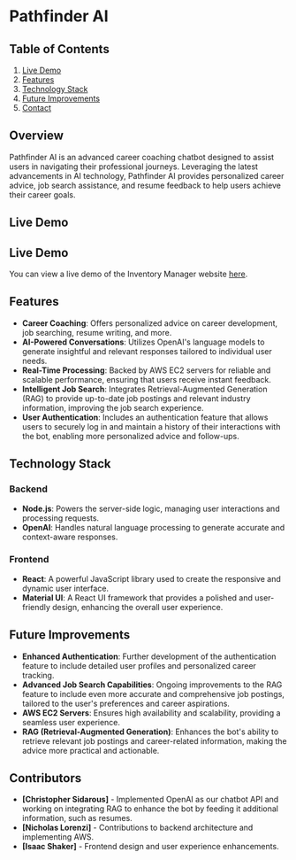 # Pathfinder AI

## Table of Contents
1. [Live Demo](#live-demo)
2. [Features](#features)
3. [Technology Stack](#technology-stack)
4. [Future Improvements](#future-improvments)
5. [Contact](#contributors)

## Overview

Pathfinder AI is an advanced career coaching chatbot designed to assist users in navigating their professional journeys. Leveraging the latest advancements in AI technology, Pathfinder AI provides personalized career advice, job search assistance, and resume feedback to help users achieve their career goals.

## Live Demo
## Live Demo
You can view a live demo of the Inventory Manager website [here](https://customer-service-bot-eight.vercel.app).


## Features

- **Career Coaching**: Offers personalized advice on career development, job searching, resume writing, and more.
- **AI-Powered Conversations**: Utilizes OpenAI's language models to generate insightful and relevant responses tailored to individual user needs.
- **Real-Time Processing**: Backed by AWS EC2 servers for reliable and scalable performance, ensuring that users receive instant feedback.
- **Intelligent Job Search**: Integrates Retrieval-Augmented Generation (RAG) to provide up-to-date job postings and relevant industry information, improving the job search experience.
- **User Authentication**: Includes an authentication feature that allows users to securely log in and maintain a history of their interactions with the bot, enabling more personalized advice and follow-ups.

## Technology Stack

### Backend
- **Node.js**: Powers the server-side logic, managing user interactions and processing requests.
- **OpenAI**: Handles natural language processing to generate accurate and context-aware responses.

### Frontend
- **React**: A powerful JavaScript library used to create the responsive and dynamic user interface.
- **Material UI**: A React UI framework that provides a polished and user-friendly design, enhancing the overall user experience.

## Future Improvements

- **Enhanced Authentication**: Further development of the authentication feature to include detailed user profiles and personalized career tracking.
- **Advanced Job Search Capabilities**: Ongoing improvements to the RAG feature to include even more accurate and comprehensive job postings, tailored to the user's preferences and career aspirations.
- **AWS EC2 Servers**: Ensures high availability and scalability, providing a seamless user experience.
- **RAG (Retrieval-Augmented Generation)**: Enhances the bot's ability to retrieve relevant job postings and career-related information, making the advice more practical and actionable.

## Contributors

- **[Christopher Sidarous]** - Implemented OpenAI as our chatbot API and working on integrating RAG to enhance the bot by feeding it additional information, such as resumes.
- **[Nicholas Lorenzi]** - Contributions to backend architecture and implementing AWS.
- **[Isaac Shaker]** - Frontend design and user experience enhancements.

